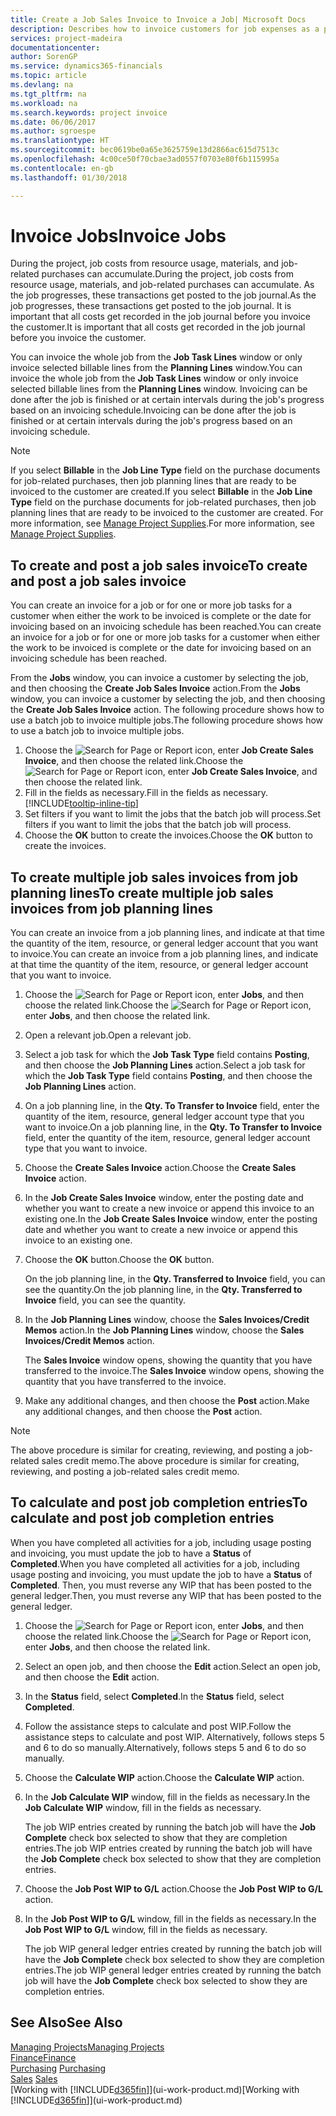 ```yaml
---
title: Create a Job Sales Invoice to Invoice a Job| Microsoft Docs
description: Describes how to invoice customers for job expenses as a project progresses.
services: project-madeira
documentationcenter: 
author: SorenGP
ms.service: dynamics365-financials
ms.topic: article
ms.devlang: na
ms.tgt_pltfrm: na
ms.workload: na
ms.search.keywords: project invoice
ms.date: 06/06/2017
ms.author: sgroespe
ms.translationtype: HT
ms.sourcegitcommit: bec0619be0a65e3625759e13d2866ac615d7513c
ms.openlocfilehash: 4c00ce50f70cbae3ad0557f0703e80f6b115995a
ms.contentlocale: en-gb
ms.lasthandoff: 01/30/2018

---
```

# <a name="invoice-jobs"></a><span data-ttu-id="2b0b0-103">Invoice Jobs</span><span class="sxs-lookup"><span data-stu-id="2b0b0-103">Invoice Jobs</span></span>
<span data-ttu-id="2b0b0-104">During the project, job costs from resource usage, materials, and job-related purchases can accumulate.</span><span class="sxs-lookup"><span data-stu-id="2b0b0-104">During the project, job costs from resource usage, materials, and job-related purchases can accumulate.</span></span> <span data-ttu-id="2b0b0-105">As the job progresses, these transactions get posted to the job journal.</span><span class="sxs-lookup"><span data-stu-id="2b0b0-105">As the job progresses, these transactions get posted to the job journal.</span></span> <span data-ttu-id="2b0b0-106">It is important that all costs get recorded in the job journal before you invoice the customer.</span><span class="sxs-lookup"><span data-stu-id="2b0b0-106">It is important that all costs get recorded in the job journal before you invoice the customer.</span></span>

<span data-ttu-id="2b0b0-107">You can invoice the whole job from the **Job Task Lines** window or only invoice selected billable lines from the **Planning Lines** window.</span><span class="sxs-lookup"><span data-stu-id="2b0b0-107">You can invoice the whole job from the **Job Task Lines** window or only invoice selected billable lines from the **Planning Lines** window.</span></span> <span data-ttu-id="2b0b0-108">Invoicing can be done after the job is finished or at certain intervals during the job's progress based on an invoicing schedule.</span><span class="sxs-lookup"><span data-stu-id="2b0b0-108">Invoicing can be done after the job is finished or at certain intervals during the job's progress based on an invoicing schedule.</span></span>

> [!NOTE]  
>   <span data-ttu-id="2b0b0-109">If you select **Billable** in the **Job Line Type** field on the purchase documents for job-related purchases, then job planning lines that are ready to be invoiced to the customer are created.</span><span class="sxs-lookup"><span data-stu-id="2b0b0-109">If you select **Billable** in the **Job Line Type** field on the purchase documents for job-related purchases, then job planning lines that are ready to be invoiced to the customer are created.</span></span> <span data-ttu-id="2b0b0-110">For more information, see [Manage Project Supplies](projects-how-manage-project-supplies.md).</span><span class="sxs-lookup"><span data-stu-id="2b0b0-110">For more information, see [Manage Project Supplies](projects-how-manage-project-supplies.md).</span></span>

## <a name="to-create-and-post-a-job-sales-invoice"></a><span data-ttu-id="2b0b0-111">To create and post a job sales invoice</span><span class="sxs-lookup"><span data-stu-id="2b0b0-111">To create and post a job sales invoice</span></span>
<span data-ttu-id="2b0b0-112">You can create an invoice for a job or for one or more job tasks for a customer when either the work to be invoiced is complete or the date for invoicing based on an invoicing schedule has been reached.</span><span class="sxs-lookup"><span data-stu-id="2b0b0-112">You can create an invoice for a job or for one or more job tasks for a customer when either the work to be invoiced is complete or the date for invoicing based on an invoicing schedule has been reached.</span></span>

<span data-ttu-id="2b0b0-113">From the **Jobs** window, you can invoice a customer by selecting the job, and then choosing the **Create Job Sales Invoice** action.</span><span class="sxs-lookup"><span data-stu-id="2b0b0-113">From the **Jobs** window, you can invoice a customer by selecting the job, and then choosing the **Create Job Sales Invoice** action.</span></span> <span data-ttu-id="2b0b0-114">The following procedure shows how to use a batch job to invoice multiple jobs.</span><span class="sxs-lookup"><span data-stu-id="2b0b0-114">The following procedure shows how to use a batch job to invoice multiple jobs.</span></span>  

1. <span data-ttu-id="2b0b0-115">Choose the ![Search for Page or Report](media/ui-search/search_small.png "Search for Page or Report icon") icon, enter **Job Create Sales Invoice**, and then choose the related link.</span><span class="sxs-lookup"><span data-stu-id="2b0b0-115">Choose the ![Search for Page or Report](media/ui-search/search_small.png "Search for Page or Report icon") icon, enter **Job Create Sales Invoice**, and then choose the related link.</span></span>  
2. <span data-ttu-id="2b0b0-116">Fill in the fields as necessary.</span><span class="sxs-lookup"><span data-stu-id="2b0b0-116">Fill in the fields as necessary.</span></span> [!INCLUDE[tooltip-inline-tip](includes/tooltip-inline-tip_md.md)]
3. <span data-ttu-id="2b0b0-117">Set filters if you want to limit the jobs that the batch job will process.</span><span class="sxs-lookup"><span data-stu-id="2b0b0-117">Set filters if you want to limit the jobs that the batch job will process.</span></span>
4. <span data-ttu-id="2b0b0-118">Choose the **OK** button to create the invoices.</span><span class="sxs-lookup"><span data-stu-id="2b0b0-118">Choose the **OK** button to create the invoices.</span></span>  

## <a name="to-create-multiple-job-sales-invoices-from-job-planning-lines"></a><span data-ttu-id="2b0b0-119">To create multiple job sales invoices from job planning lines</span><span class="sxs-lookup"><span data-stu-id="2b0b0-119">To create multiple job sales invoices from job planning lines</span></span>
<span data-ttu-id="2b0b0-120">You can create an invoice from a job planning lines, and indicate at that time the quantity of the item, resource, or general ledger account that you want to invoice.</span><span class="sxs-lookup"><span data-stu-id="2b0b0-120">You can create an invoice from a job planning lines, and indicate at that time the quantity of the item, resource, or general ledger account that you want to invoice.</span></span>

1. <span data-ttu-id="2b0b0-121">Choose the ![Search for Page or Report](media/ui-search/search_small.png "Search for Page or Report icon") icon, enter **Jobs**, and then choose the related link.</span><span class="sxs-lookup"><span data-stu-id="2b0b0-121">Choose the ![Search for Page or Report](media/ui-search/search_small.png "Search for Page or Report icon") icon, enter **Jobs**, and then choose the related link.</span></span>
2. <span data-ttu-id="2b0b0-122">Open a relevant job.</span><span class="sxs-lookup"><span data-stu-id="2b0b0-122">Open a relevant job.</span></span>
3. <span data-ttu-id="2b0b0-123">Select a job task for which the **Job Task Type** field contains **Posting**, and then choose the **Job Planning Lines** action.</span><span class="sxs-lookup"><span data-stu-id="2b0b0-123">Select a job task for which the **Job Task Type** field contains **Posting**, and then choose the **Job Planning Lines** action.</span></span>  
4. <span data-ttu-id="2b0b0-124">On a job planning line, in the **Qty. To Transfer to Invoice** field, enter the quantity of the item, resource, general ledger account type that you want to invoice.</span><span class="sxs-lookup"><span data-stu-id="2b0b0-124">On a job planning line, in the **Qty. To Transfer to Invoice** field, enter the quantity of the item, resource, general ledger account type that you want to invoice.</span></span>  
5. <span data-ttu-id="2b0b0-125">Choose the **Create Sales Invoice** action.</span><span class="sxs-lookup"><span data-stu-id="2b0b0-125">Choose the **Create Sales Invoice** action.</span></span>
6. <span data-ttu-id="2b0b0-126">In the **Job Create Sales Invoice** window, enter the posting date and whether you want to create a new invoice or append this invoice to an existing one.</span><span class="sxs-lookup"><span data-stu-id="2b0b0-126">In the **Job Create Sales Invoice** window, enter the posting date and whether you want to create a new invoice or append this invoice to an existing one.</span></span>
7. <span data-ttu-id="2b0b0-127">Choose the **OK** button.</span><span class="sxs-lookup"><span data-stu-id="2b0b0-127">Choose the **OK** button.</span></span>  

    <span data-ttu-id="2b0b0-128">On the job planning line, in the **Qty. Transferred to Invoice** field, you can see the quantity.</span><span class="sxs-lookup"><span data-stu-id="2b0b0-128">On the job planning line, in the **Qty. Transferred to Invoice** field, you can see the quantity.</span></span>
8. <span data-ttu-id="2b0b0-129">In the **Job Planning Lines** window, choose the **Sales Invoices/Credit Memos** action.</span><span class="sxs-lookup"><span data-stu-id="2b0b0-129">In the **Job Planning Lines** window, choose the **Sales Invoices/Credit Memos** action.</span></span>

    <span data-ttu-id="2b0b0-130">The **Sales Invoice** window opens, showing the quantity that you have transferred to the invoice.</span><span class="sxs-lookup"><span data-stu-id="2b0b0-130">The **Sales Invoice** window opens, showing the quantity that you have transferred to the invoice.</span></span>  
9. <span data-ttu-id="2b0b0-131">Make any additional changes, and then choose the **Post** action.</span><span class="sxs-lookup"><span data-stu-id="2b0b0-131">Make any additional changes, and then choose the **Post** action.</span></span>

> [!NOTE]  
>   <span data-ttu-id="2b0b0-132">The above procedure is similar for creating, reviewing, and posting a job-related sales credit memo.</span><span class="sxs-lookup"><span data-stu-id="2b0b0-132">The above procedure is similar for creating, reviewing, and posting a job-related sales credit memo.</span></span>

## <a name="to-calculate-and-post-job-completion-entries"></a><span data-ttu-id="2b0b0-133">To calculate and post job completion entries</span><span class="sxs-lookup"><span data-stu-id="2b0b0-133">To calculate and post job completion entries</span></span>
<span data-ttu-id="2b0b0-134">When you have completed all activities for a job, including usage posting and invoicing, you must update the job to have a **Status** of **Completed**.</span><span class="sxs-lookup"><span data-stu-id="2b0b0-134">When you have completed all activities for a job, including usage posting and invoicing, you must update the job to have a **Status** of **Completed**.</span></span> <span data-ttu-id="2b0b0-135">Then, you must reverse any WIP that has been posted to the general ledger.</span><span class="sxs-lookup"><span data-stu-id="2b0b0-135">Then, you must reverse any WIP that has been posted to the general ledger.</span></span>

1. <span data-ttu-id="2b0b0-136">Choose the ![Search for Page or Report](media/ui-search/search_small.png "Search for Page or Report icon") icon, enter **Jobs**, and then choose the related link.</span><span class="sxs-lookup"><span data-stu-id="2b0b0-136">Choose the ![Search for Page or Report](media/ui-search/search_small.png "Search for Page or Report icon") icon, enter **Jobs**, and then choose the related link.</span></span>  
2. <span data-ttu-id="2b0b0-137">Select an open job, and then choose the **Edit** action.</span><span class="sxs-lookup"><span data-stu-id="2b0b0-137">Select an open job, and then choose the **Edit** action.</span></span>
3. <span data-ttu-id="2b0b0-138">In the **Status** field, select **Completed**.</span><span class="sxs-lookup"><span data-stu-id="2b0b0-138">In the **Status** field, select **Completed**.</span></span>
4. <span data-ttu-id="2b0b0-139">Follow the assistance steps to calculate and post WIP.</span><span class="sxs-lookup"><span data-stu-id="2b0b0-139">Follow the assistance steps to calculate and post WIP.</span></span> <span data-ttu-id="2b0b0-140">Alternatively, follows steps 5 and 6 to do so manually.</span><span class="sxs-lookup"><span data-stu-id="2b0b0-140">Alternatively, follows steps 5 and 6 to do so manually.</span></span>  
5. <span data-ttu-id="2b0b0-141">Choose the **Calculate WIP** action.</span><span class="sxs-lookup"><span data-stu-id="2b0b0-141">Choose the **Calculate WIP** action.</span></span>
6. <span data-ttu-id="2b0b0-142">In the **Job Calculate WIP** window, fill in the fields as necessary.</span><span class="sxs-lookup"><span data-stu-id="2b0b0-142">In the **Job Calculate WIP** window, fill in the fields as necessary.</span></span>  

     <span data-ttu-id="2b0b0-143">The job WIP entries created by running the batch job will have the **Job Complete** check box selected to show that they are completion entries.</span><span class="sxs-lookup"><span data-stu-id="2b0b0-143">The job WIP entries created by running the batch job will have the **Job Complete** check box selected to show that they are completion entries.</span></span>  
7. <span data-ttu-id="2b0b0-144">Choose the **Job Post WIP to G/L** action.</span><span class="sxs-lookup"><span data-stu-id="2b0b0-144">Choose the **Job Post WIP to G/L** action.</span></span>
8. <span data-ttu-id="2b0b0-145">In the **Job Post WIP to G/L** window, fill in the fields as necessary.</span><span class="sxs-lookup"><span data-stu-id="2b0b0-145">In the **Job Post WIP to G/L** window, fill in the fields as necessary.</span></span>  

     <span data-ttu-id="2b0b0-146">The job WIP general ledger entries created by running the batch job will have the **Job Complete** check box selected to show they are completion entries.</span><span class="sxs-lookup"><span data-stu-id="2b0b0-146">The job WIP general ledger entries created by running the batch job will have the **Job Complete** check box selected to show they are completion entries.</span></span>

## <a name="see-also"></a><span data-ttu-id="2b0b0-147">See Also</span><span class="sxs-lookup"><span data-stu-id="2b0b0-147">See Also</span></span>
[<span data-ttu-id="2b0b0-148">Managing Projects</span><span class="sxs-lookup"><span data-stu-id="2b0b0-148">Managing Projects</span></span>](projects-manage-projects.md)  
[<span data-ttu-id="2b0b0-149">Finance</span><span class="sxs-lookup"><span data-stu-id="2b0b0-149">Finance</span></span>](finance.md)  
<span data-ttu-id="2b0b0-150">[Purchasing](purchasing-manage-purchasing.md)       </span><span class="sxs-lookup"><span data-stu-id="2b0b0-150">[Purchasing](purchasing-manage-purchasing.md)       </span></span>  
<span data-ttu-id="2b0b0-151">[Sales](sales-manage-sales.md)    </span><span class="sxs-lookup"><span data-stu-id="2b0b0-151">[Sales](sales-manage-sales.md)    </span></span>  
<span data-ttu-id="2b0b0-152">[Working with [!INCLUDE[d365fin](includes/d365fin_md.md)]](ui-work-product.md)</span><span class="sxs-lookup"><span data-stu-id="2b0b0-152">[Working with [!INCLUDE[d365fin](includes/d365fin_md.md)]](ui-work-product.md)</span></span>  

